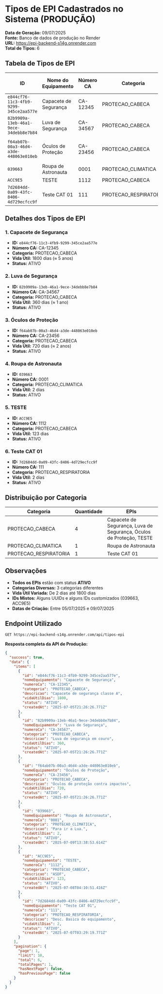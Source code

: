 # Tipos de EPI Cadastrados no Sistema (PRODUÇÃO)

**Data de Geração:** 09/07/2025  
**Fonte:** Banco de dados de produção no Render  
**URL:** https://epi-backend-s14g.onrender.com  
**Total de Tipos:** 6  

## Tabela de Tipos de EPI

| ID | Nome do Equipamento | Número CA | Categoria | Descrição | Vida Útil (Dias) | Status | Data de Criação |
|---|---|---|---|---|---|---|---|
| `e844cf76-11c3-4fb9-9299-345ce2aa577e` | Capacete de Segurança | CA-12345 | PROTECAO_CABECA | Capacete de segurança classe A | 1800 | ATIVO | 05/07/2025 |
| `82b9909a-13eb-46a1-9ece-34debb8e7b84` | Luva de Segurança | CA-34567 | PROTECAO_CABECA | Luva de segurança em couro | 360 | ATIVO | 05/07/2025 |
| `f64ab07b-00a3-46d4-a3de-448063e010eb` | Óculos de Proteção | CA-23456 | PROTECAO_CABECA | Óculos de proteção contra impactos | 720 | ATIVO | 05/07/2025 |
| `039663` | Roupa de Astronauta | 0001 | PROTECAO_CLIMATICA | Para ir a Lua. | 2 | ATIVO | 09/07/2025 |
| `ACC9E5` | TESTE | 1112 | PROTECAO_CABECA | ASDF | 123 | ATIVO | 08/07/2025 |
| `7d2684dd-0a09-43fc-8406-4d729ecfcc9f` | Teste CAT 01 | 111 | PROTECAO_RESPIRATORIA | Desc. Basica do equipamento | 2 | ATIVO | 07/07/2025 |

## Detalhes dos Tipos de EPI

### 1. Capacete de Segurança
- **ID:** `e844cf76-11c3-4fb9-9299-345ce2aa577e`
- **Número CA:** CA-12345
- **Categoria:** PROTECAO_CABECA
- **Vida Útil:** 1800 dias (≈ 5 anos)
- **Status:** ATIVO

### 2. Luva de Segurança
- **ID:** `82b9909a-13eb-46a1-9ece-34debb8e7b84`
- **Número CA:** CA-34567
- **Categoria:** PROTECAO_CABECA
- **Vida Útil:** 360 dias (≈ 1 ano)
- **Status:** ATIVO

### 3. Óculos de Proteção
- **ID:** `f64ab07b-00a3-46d4-a3de-448063e010eb`
- **Número CA:** CA-23456
- **Categoria:** PROTECAO_CABECA
- **Vida Útil:** 720 dias (≈ 2 anos)
- **Status:** ATIVO

### 4. Roupa de Astronauta
- **ID:** `039663`
- **Número CA:** 0001
- **Categoria:** PROTECAO_CLIMATICA
- **Vida Útil:** 2 dias
- **Status:** ATIVO

### 5. TESTE
- **ID:** `ACC9E5`
- **Número CA:** 1112
- **Categoria:** PROTECAO_CABECA
- **Vida Útil:** 123 dias
- **Status:** ATIVO

### 6. Teste CAT 01
- **ID:** `7d2684dd-0a09-43fc-8406-4d729ecfcc9f`
- **Número CA:** 111
- **Categoria:** PROTECAO_RESPIRATORIA
- **Vida Útil:** 2 dias
- **Status:** ATIVO

## Distribuição por Categoria

| Categoria | Quantidade | EPIs |
|---|---|---|
| PROTECAO_CABECA | 4 | Capacete de Segurança, Luva de Segurança, Óculos de Proteção, TESTE |
| PROTECAO_CLIMATICA | 1 | Roupa de Astronauta |
| PROTECAO_RESPIRATORIA | 1 | Teste CAT 01 |

## Observações

- **Todos os EPIs** estão com status **ATIVO**
- **Categorias Diversas:** 3 categorias diferentes
- **Vida Útil Variada:** De 2 dias até 1800 dias
- **IDs Mistos:** Alguns UUIDs e alguns IDs customizados (039663, ACC9E5)
- **Datas de Criação:** Entre 05/07/2025 e 09/07/2025

## Endpoint Utilizado

```bash
GET https://epi-backend-s14g.onrender.com/api/tipos-epi
```

**Resposta completa da API de Produção:**
```json
{
  "success": true,
  "data": {
    "items": [
      {
        "id": "e844cf76-11c3-4fb9-9299-345ce2aa577e",
        "nomeEquipamento": "Capacete de Segurança",
        "numeroCa": "CA-12345",
        "categoria": "PROTECAO_CABECA",
        "descricao": "Capacete de segurança classe A",
        "vidaUtilDias": 1800,
        "status": "ATIVO",
        "createdAt": "2025-07-05T21:26:26.771Z"
      },
      {
        "id": "82b9909a-13eb-46a1-9ece-34debb8e7b84",
        "nomeEquipamento": "Luva de Segurança",
        "numeroCa": "CA-34567",
        "categoria": "PROTECAO_CABECA",
        "descricao": "Luva de segurança em couro",
        "vidaUtilDias": 360,
        "status": "ATIVO",
        "createdAt": "2025-07-05T21:26:26.771Z"
      },
      {
        "id": "f64ab07b-00a3-46d4-a3de-448063e010eb",
        "nomeEquipamento": "Óculos de Proteção",
        "numeroCa": "CA-23456",
        "categoria": "PROTECAO_CABECA",
        "descricao": "Óculos de proteção contra impactos",
        "vidaUtilDias": 720,
        "status": "ATIVO",
        "createdAt": "2025-07-05T21:26:26.771Z"
      },
      {
        "id": "039663",
        "nomeEquipamento": "Roupa de Astronauta",
        "numeroCa": "0001",
        "categoria": "PROTECAO_CLIMATICA",
        "descricao": "Para ir a Lua.",
        "vidaUtilDias": 2,
        "status": "ATIVO",
        "createdAt": "2025-07-09T13:38:53.614Z"
      },
      {
        "id": "ACC9E5",
        "nomeEquipamento": "TESTE",
        "numeroCa": "1112",
        "categoria": "PROTECAO_CABECA",
        "descricao": "ASDF",
        "vidaUtilDias": 123,
        "status": "ATIVO",
        "createdAt": "2025-07-08T04:10:51.416Z"
      },
      {
        "id": "7d2684dd-0a09-43fc-8406-4d729ecfcc9f",
        "nomeEquipamento": "Teste CAT 01",
        "numeroCa": "111",
        "categoria": "PROTECAO_RESPIRATORIA",
        "descricao": "Desc. Basica do equipamento",
        "vidaUtilDias": 2,
        "status": "ATIVO",
        "createdAt": "2025-07-07T03:29:19.771Z"
      }
    ],
    "pagination": {
      "page": 1,
      "limit": 10,
      "total": 6,
      "totalPages": 1,
      "hasNextPage": false,
      "hasPreviousPage": false
    }
  }
}
```